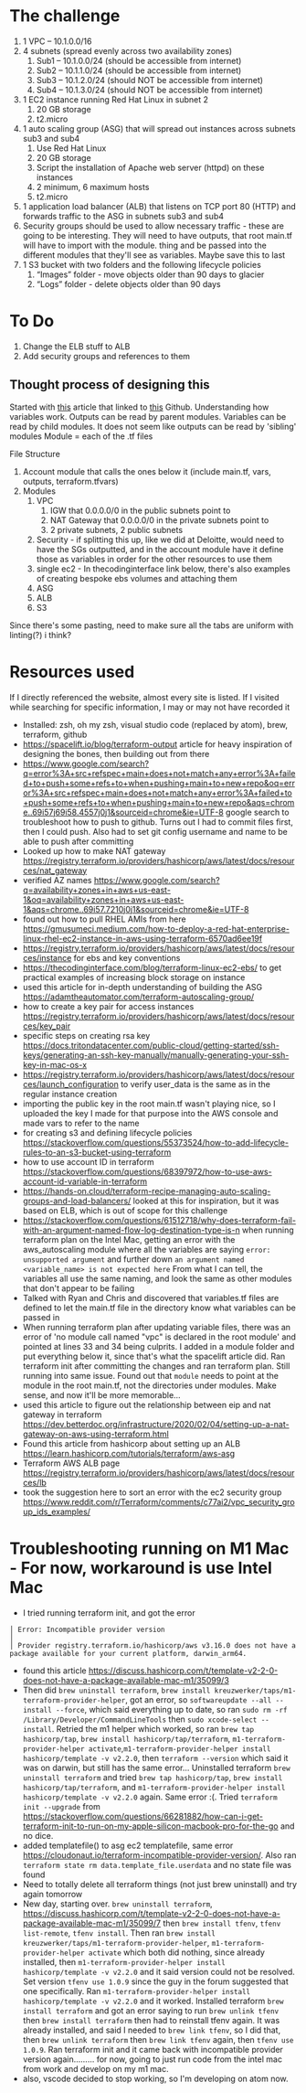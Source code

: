 # The challenge
1. 1 VPC – 10.1.0.0/16
1. 4 subnets (spread evenly across two availability zones)
    1. Sub1 – 10.1.0.0/24 (should be accessible from internet)
    1. Sub2 – 10.1.1.0/24 (should be accessible from internet)
    1. Sub3 – 10.1.2.0/24 (should NOT be accessible from internet)
    1. Sub4 – 10.1.3.0/24 (should NOT be accessible from internet)
1. 1 EC2 instance running Red Hat Linux in subnet 2
    1. 20 GB storage
    1. t2.micro
1. 1 auto scaling group (ASG) that will spread out instances across subnets sub3 and sub4
    1. Use Red Hat Linux
    1. 20 GB storage
    1. Script the installation of Apache web server (httpd) on these instances
    1. 2 minimum, 6 maximum hosts
    1. t2.micro
1. 1 application load balancer (ALB) that listens on TCP port 80 (HTTP) and forwards traffic to the ASG in subnets sub3 and sub4
1. Security groups should be used to allow necessary traffic - these are going to be interesting. They will need to have outputs, that root main.tf will have to import with the module. thing and be passed into the different modules that they'll see as variables. Maybe save this to last
1. 1 S3 bucket with two folders and the following lifecycle policies
    1. “Images” folder - move objects older than 90 days to glacier
    1. “Logs” folder - delete objects older than 90 days

# To Do
1. Change the ELB stuff to ALB
1. Add security groups and references to them

## Thought process of designing this
Started with [this](https://spacelift.io/blog/terraform-output) article that linked to [this](https://github.com/spacelift-io-blog-posts/Blog-Technical-Content/tree/master/terraform-output/modules) Github.
Understanding how variables work. Outputs can be read by parent modules. Variables can be read by child modules. It does not seem like outputs can be read by 'sibling' modules
Module = each of the .tf files

File Structure
1. Account module that calls the ones below it (include main.tf, vars, outputs, terraform.tfvars)
  1. Modules
      1. VPC  
          1. IGW that 0.0.0.0/0 in the public subnets point to
          1. NAT Gateway that 0.0.0.0/0 in the private subnets point to
          1. 2 private subnets, 2 public subnets
      1. Security - if splitting this up, like we did at Deloitte, would need to have the SGs outputted, and in the account module have it define those as variables in order for the other resources to use them
      1. single ec2 - In thecodinginterface link below, there's also examples of creating bespoke ebs volumes and attaching them
      1. ASG
      1. ALB
      1. S3

Since there's some pasting, need to make sure all the tabs are uniform with linting(?) i think?

# Resources used
If I directly referenced the website, almost every site is listed. If I visited while searching for specific information, I may or may not have recorded it
- Installed: zsh, oh my zsh, visual studio code (replaced by atom), brew, terraform, github
- https://spacelift.io/blog/terraform-output article for heavy inspiration of designing the bones, then building out from there
- https://www.google.com/search?q=error%3A+src+refspec+main+does+not+match+any+error%3A+failed+to+push+some+refs+to+when+pushing+main+to+new+repo&oq=error%3A+src+refspec+main+does+not+match+any+error%3A+failed+to+push+some+refs+to+when+pushing+main+to+new+repo&aqs=chrome..69i57j69i58.4557j0j1&sourceid=chrome&ie=UTF-8 google search to troubleshoot how to push to github. Turns out I had to commit files first, then I could push. Also had to set git config username and name to be able to push after committing
- Looked up how to make NAT gateway https://registry.terraform.io/providers/hashicorp/aws/latest/docs/resources/nat_gateway
- verified AZ names https://www.google.com/search?q=availability+zones+in+aws+us-east-1&oq=availability+zones+in+aws+us-east-1&aqs=chrome..69i57.7210j0j1&sourceid=chrome&ie=UTF-8
- found out how to pull RHEL AMIs from here https://gmusumeci.medium.com/how-to-deploy-a-red-hat-enterprise-linux-rhel-ec2-instance-in-aws-using-terraform-6570ad6ee19f
- https://registry.terraform.io/providers/hashicorp/aws/latest/docs/resources/instance for ebs and key conventions
- https://thecodinginterface.com/blog/terraform-linux-ec2-ebs/ to get practical examples of increasing block storage on instance
- used this article for in-depth understanding of building the ASG https://adamtheautomator.com/terraform-autoscaling-group/
- how to create a key pair for access instances https://registry.terraform.io/providers/hashicorp/aws/latest/docs/resources/key_pair
- specific steps on creating rsa key https://docs.tritondatacenter.com/public-cloud/getting-started/ssh-keys/generating-an-ssh-key-manually/manually-generating-your-ssh-key-in-mac-os-x
- https://registry.terraform.io/providers/hashicorp/aws/latest/docs/resources/launch_configuration to verify user_data is the same as in the regular instance creation
- importing the public key in the root main.tf wasn't playing nice, so I uploaded the key I made for that purpose into the AWS console and made vars to refer to the name
- for creating s3 and defining lifecycle policies https://stackoverflow.com/questions/55373524/how-to-add-lifecycle-rules-to-an-s3-bucket-using-terraform
- how to use account ID in terraform https://stackoverflow.com/questions/68397972/how-to-use-aws-account-id-variable-in-terraform
- https://hands-on.cloud/terraform-recipe-managing-auto-scaling-groups-and-load-balancers/ looked at this for inspiration, but it was based on ELB, which is out of scope for this challenge
- https://stackoverflow.com/questions/61512718/why-does-terraform-fail-with-an-argument-named-flow-log-destination-type-is-n when running terraform plan on the Intel Mac, getting an error with the aws_autoscaling module where all the variables are saying `error: unsupported argument` and further down `an argument named <variable_name> is not expected here` From what I can tell, the variables all use the same naming, and look the same as other modules that don't appear to be failing
- Talked with Ryan and Chris and discovered that variables.tf files are defined to let the main.tf file in the directory know what variables can be passed in
- When running terraform plan after updating variable files, there was an error of 'no module call named "vpc" is declared in the root module' and pointed at lines 33 and 34 being culprits. I added in a module folder and put everything below it, since that's what the spacelift article did. Ran terraform init after committing the changes and ran terraform plan. Still running into same issue. Found out that `module` needs to point at the module in the root main.tf, not the directories under modules. Make sense, and now it'll be more memorable...
- used this article to figure out the relationship between eip and nat gateway in terraform https://dev.betterdoc.org/infrastructure/2020/02/04/setting-up-a-nat-gateway-on-aws-using-terraform.html
- Found this article from hashicorp about setting up an ALB https://learn.hashicorp.com/tutorials/terraform/aws-asg
- Terraform AWS ALB page https://registry.terraform.io/providers/hashicorp/aws/latest/docs/resources/lb
- took the suggestion here to sort an error with the ec2 security group https://www.reddit.com/r/Terraform/comments/c77ai2/vpc_security_group_ids_examples/ 

# Troubleshooting running on M1 Mac - For now, workaround is use Intel Mac
- I tried running terraform init, and got the error
```
│ Error: Incompatible provider version
│
│ Provider registry.terraform.io/hashicorp/aws v3.16.0 does not have a package available for your current platform, darwin_arm64.
```
- found this article https://discuss.hashicorp.com/t/template-v2-2-0-does-not-have-a-package-available-mac-m1/35099/3
- Then did `brew uninstall terraform`, `brew install kreuzwerker/taps/m1-terraform-provider-helper`, got an error, so `softwareupdate --all --install --force`, which said everything up to date, so ran `sudo rm -rf /Library/Developer/CommandLineTools` then `sudo xcode-select --install`. Retried the m1 helper which worked, so ran `brew tap hashicorp/tap`, `brew install hashicorp/tap/terraform`, `m1-terraform-provider-helper activate`,`m1-terraform-provider-helper install hashicorp/template -v v2.2.0`, then `terraform --version` which said it was on darwin, but still has the same error... Uninstalled terraform `brew uninstall terraform` and tried `brew tap hashicorp/tap`, `brew install hashicorp/tap/terraform`, and `m1-terraform-provider-helper install hashicorp/template -v v2.2.0` again. Same error :(. Tried `terraform init --upgrade` from https://stackoverflow.com/questions/66281882/how-can-i-get-terraform-init-to-run-on-my-apple-silicon-macbook-pro-for-the-go and no dice.
- added templatefile() to asg ec2 templatefile, same error https://cloudonaut.io/terraform-incompatible-provider-version/. Also ran `terraform state rm data.template_file.userdata` and no state file was found
- Need to totally delete all terraform things (not just brew uninstall) and try again tomorrow
- New day, starting over. `brew uninstall terraform`, https://discuss.hashicorp.com/t/template-v2-2-0-does-not-have-a-package-available-mac-m1/35099/7 then `brew install tfenv`, `tfenv list-remote`, `tfenv install`. Then ran `brew install kreuzwerker/taps/m1-terraform-provider-helper`, `m1-terraform-provider-helper activate` which both did nothing, since already installed, then `m1-terraform-provider-helper install hashicorp/template -v v2.2.0` and it said version could not be resolved. Set version `tfenv use 1.0.9` since the guy in the forum suggested that one specifically. Ran `m1-terraform-provider-helper install hashicorp/template -v v2.2.0` and it worked. Installed terraform `brew install terraform` and got an error saying to run `brew unlink tfenv` then `brew install terraform` then had to reinstall tfenv again. It was already installed, and said I needed to `brew link tfenv`, so I did that, then `brew unlink terraform` then `brew link tfenv` again, then `tfenv use 1.0.9`. Ran terraform init and it came back with incompatible provider version again......... for now, going to just run code from the intel mac from work and develop on my m1 mac.
- also, vscode decided to stop working, so I'm developing on atom now.
